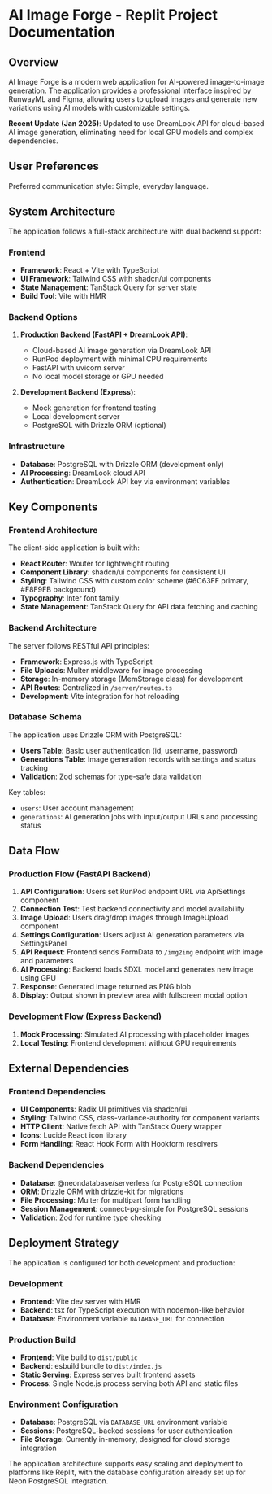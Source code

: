 # AI Image Forge - Replit Project Documentation

## Overview

AI Image Forge is a modern web application for AI-powered image-to-image generation. The application provides a professional interface inspired by RunwayML and Figma, allowing users to upload images and generate new variations using AI models with customizable settings.

**Recent Update (Jan 2025)**: Updated to use DreamLook API for cloud-based AI image generation, eliminating need for local GPU models and complex dependencies.

## User Preferences

Preferred communication style: Simple, everyday language.

## System Architecture

The application follows a full-stack architecture with dual backend support:

### Frontend
- **Framework**: React + Vite with TypeScript
- **UI Framework**: Tailwind CSS with shadcn/ui components
- **State Management**: TanStack Query for server state
- **Build Tool**: Vite with HMR

### Backend Options
1. **Production Backend (FastAPI + DreamLook API)**: 
   - Cloud-based AI image generation via DreamLook API
   - RunPod deployment with minimal CPU requirements
   - FastAPI with uvicorn server
   - No local model storage or GPU needed

2. **Development Backend (Express)**: 
   - Mock generation for frontend testing
   - Local development server
   - PostgreSQL with Drizzle ORM (optional)

### Infrastructure
- **Database**: PostgreSQL with Drizzle ORM (development only)
- **AI Processing**: DreamLook cloud API
- **Authentication**: DreamLook API key via environment variables

## Key Components

### Frontend Architecture

The client-side application is built with:

- **React Router**: Wouter for lightweight routing
- **Component Library**: shadcn/ui components for consistent UI
- **Styling**: Tailwind CSS with custom color scheme (#6C63FF primary, #F8F9FB background)
- **Typography**: Inter font family
- **State Management**: TanStack Query for API data fetching and caching

### Backend Architecture

The server follows RESTful API principles:

- **Framework**: Express.js with TypeScript
- **File Uploads**: Multer middleware for image processing
- **Storage**: In-memory storage (MemStorage class) for development
- **API Routes**: Centralized in `/server/routes.ts`
- **Development**: Vite integration for hot reloading

### Database Schema

The application uses Drizzle ORM with PostgreSQL:

- **Users Table**: Basic user authentication (id, username, password)
- **Generations Table**: Image generation records with settings and status tracking
- **Validation**: Zod schemas for type-safe data validation

Key tables:
- `users`: User account management
- `generations`: AI generation jobs with input/output URLs and processing status

## Data Flow

### Production Flow (FastAPI Backend)
1. **API Configuration**: Users set RunPod endpoint URL via ApiSettings component
2. **Connection Test**: Test backend connectivity and model availability
3. **Image Upload**: Users drag/drop images through ImageUpload component
4. **Settings Configuration**: Users adjust AI generation parameters via SettingsPanel
5. **API Request**: Frontend sends FormData to `/img2img` endpoint with image and parameters
6. **AI Processing**: Backend loads SDXL model and generates new image using GPU
7. **Response**: Generated image returned as PNG blob
8. **Display**: Output shown in preview area with fullscreen modal option

### Development Flow (Express Backend)
1. **Mock Processing**: Simulated AI processing with placeholder images
2. **Local Testing**: Frontend development without GPU requirements

## External Dependencies

### Frontend Dependencies
- **UI Components**: Radix UI primitives via shadcn/ui
- **Styling**: Tailwind CSS, class-variance-authority for component variants
- **HTTP Client**: Native fetch API with TanStack Query wrapper
- **Icons**: Lucide React icon library
- **Form Handling**: React Hook Form with Hookform resolvers

### Backend Dependencies
- **Database**: @neondatabase/serverless for PostgreSQL connection
- **ORM**: Drizzle ORM with drizzle-kit for migrations
- **File Processing**: Multer for multipart form handling
- **Session Management**: connect-pg-simple for PostgreSQL sessions
- **Validation**: Zod for runtime type checking

## Deployment Strategy

The application is configured for both development and production:

### Development
- **Frontend**: Vite dev server with HMR
- **Backend**: tsx for TypeScript execution with nodemon-like behavior
- **Database**: Environment variable `DATABASE_URL` for connection

### Production Build
- **Frontend**: Vite build to `dist/public`
- **Backend**: esbuild bundle to `dist/index.js`
- **Static Serving**: Express serves built frontend assets
- **Process**: Single Node.js process serving both API and static files

### Environment Configuration
- **Database**: PostgreSQL via `DATABASE_URL` environment variable
- **Sessions**: PostgreSQL-backed sessions for user authentication
- **File Storage**: Currently in-memory, designed for cloud storage integration

The application architecture supports easy scaling and deployment to platforms like Replit, with the database configuration already set up for Neon PostgreSQL integration.